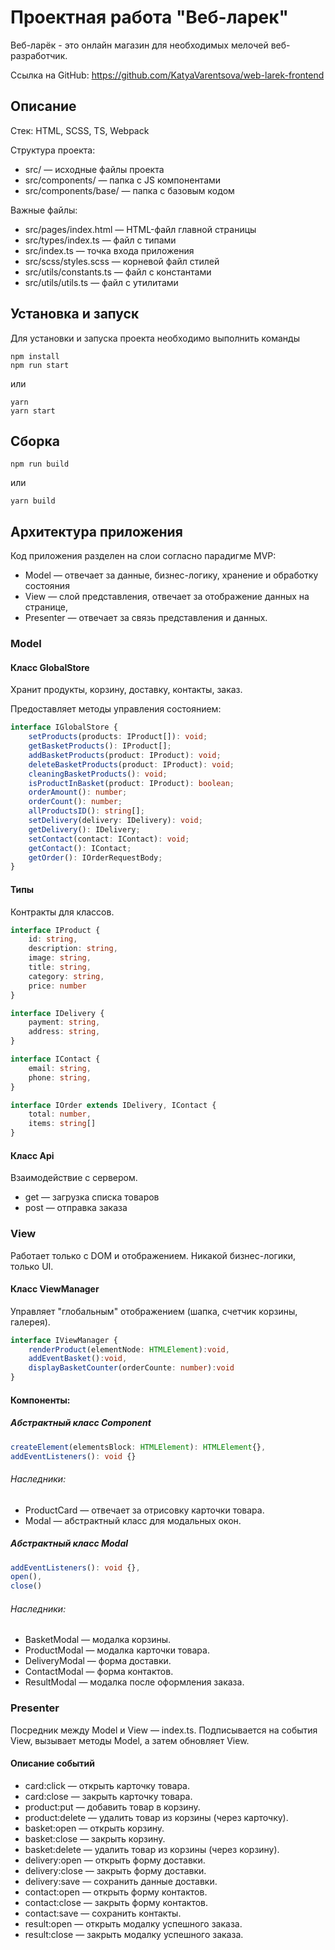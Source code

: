 # Проектная работа "Веб-ларек"
Веб-ларёк - это онлайн магазин для необходимых мелочей веб-разработчик.

Ссылка на GitHub: https://github.com/KatyaVarentsova/web-larek-frontend

## Описание

Стек: HTML, SCSS, TS, Webpack

Структура проекта:
- src/ — исходные файлы проекта
- src/components/ — папка с JS компонентами
- src/components/base/ — папка с базовым кодом

Важные файлы:
- src/pages/index.html — HTML-файл главной страницы
- src/types/index.ts — файл с типами
- src/index.ts — точка входа приложения
- src/scss/styles.scss — корневой файл стилей
- src/utils/constants.ts — файл с константами
- src/utils/utils.ts — файл с утилитами

## Установка и запуск
Для установки и запуска проекта необходимо выполнить команды

```
npm install
npm run start
```

или

```
yarn
yarn start
```
## Сборка

```
npm run build
```

или

```
yarn build
```
## Архитектура приложения 
Код приложения разделен на слои согласно парадигме MVP:
- Model — отвечает за данные, бизнес-логику, хранение и обработку состояния
- View — слой представления, отвечает за отображение данных на странице,
- Presenter — отвечает за связь представления и данных.

### Model

#### Класс GlobalStore
Хранит продукты, корзину, доставку, контакты, заказ.

Предоставляет методы управления состоянием:
```TypeScript
interface IGlobalStore {
    setProducts(products: IProduct[]): void;
    getBasketProducts(): IProduct[];
    addBasketProducts(product: IProduct): void;
    deleteBasketProducts(product: IProduct): void;
    cleaningBasketProducts(): void;
    isProductInBasket(product: IProduct): boolean;
    orderAmount(): number;
    orderCount(): number;
    allProductsID(): string[];
    setDelivery(delivery: IDelivery): void;
    getDelivery(): IDelivery;
    setContact(contact: IContact): void;
    getContact(): IContact;
    getOrder(): IOrderRequestBody;
}
```

#### Типы 
Контракты для классов.
```TypeScript
interface IProduct {
    id: string,
    description: string,
    image: string,
    title: string,
    category: string,
    price: number
}
```

```TypeScript
interface IDelivery {
    payment: string,
    address: string,
}
```

```TypeScript
interface IContact {
    email: string,
    phone: string,
}
```

```TypeScript
interface IOrder extends IDelivery, IContact {
    total: number,
    items: string[]
}
```

#### Класс Api
Взаимодействие с сервером.
- get — загрузка списка товаров
- post — отправка заказа

### View 
Работает только с DOM и отображением. Никакой бизнес-логики, только UI.
#### Класс ViewManager
Управляет "глобальным" отображением (шапка, счетчик корзины, галерея).
```TypeScript
interface IViewManager {
    renderProduct(elementNode: HTMLElement):void,
    addEventBasket():void,
    displayBasketCounter(orderCounte: number):void
}
```

#### Компоненты:
##### Абстрактный класс Component
```TypeScript
createElement(elementsBlock: HTMLElement): HTMLElement{},
addEventListeners(): void {}
```
###### Наследники:
- ProductCard — отвечает за отрисовку карточки товара.
- Modal — абстрактный класс для модальных окон.

##### Абстрактный класс Modal
```TypeScript
addEventListeners(): void {},
open(),
close()
```
###### Наследники:
- BasketModal — модалка корзины.
- ProductModal — модалка карточки товара.
- DeliveryModal — форма доставки.
- ContactModal — форма контактов.
- ResultModal — модалка после оформления заказа.

### Presenter
Посредник между Model и View — index.ts.
Подписывается на события View, вызывает методы Model, а затем обновляет View.
#### Описание событий 
- card:click — открыть карточку товара.
- card:close — закрыть карточку товара.
- product:put — добавить товар в корзину.
- product:delete — удалить товар из корзины (через карточку).
- basket:open — открыть корзину.
- basket:close — закрыть корзину.
- basket:delete — удалить товар из корзины (через корзину).
- delivery:open — открыть форму доставки.
- delivery:close — закрыть форму доставки.
- delivery:save — сохранить данные доставки.
- contact:open — открыть форму контактов.
- contact:close — закрыть форму контактов.
- contact:save — сохранить контакты.
- result:open — открыть модалку успешного заказа.
- result:close — закрыть модалку успешного заказа.
